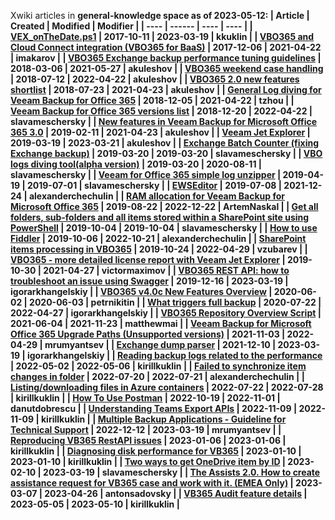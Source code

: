 Xwiki articles in <b>general-knowledge<b> space as of 2023-05-12:
 | <b>Article</b> | <b>Created</b> | <b>Modified</b> | <b>Modifier</b> |
 | ---- | ------ | ---- | ---- |
 | [VEX_onTheDate.ps1](https://xwiki.support2.veeam.local/bin/view/Main/Internal%20Technical%20Docs/Veeam%20Backup%20for%20Office%20365/General-Knowledge/VEX_onTheDate.ps1/) | 2017-10-11 | 2023-03-19 | kkuklin |
 | [VBO365 and Cloud Connect integration (VBO365 for BaaS)](https://xwiki.support2.veeam.local/bin/view/Main/Internal%20Technical%20Docs/Veeam%20Backup%20for%20Office%20365/General-Knowledge/VBO365%20and%20Cloud%20Connect%20integration%20%28VBO365%20for%20BaaS%29/) | 2017-12-06 | 2021-04-22 | imakarov |
 | [VBO365 Exchange backup performance tuning guidelines](https://xwiki.support2.veeam.local/bin/view/Main/Internal%20Technical%20Docs/Veeam%20Backup%20for%20Office%20365/General-Knowledge/VBO365-Performance-tuning-guidelines/) | 2018-03-06 | 2021-05-27 | akuleshov |
 | [VBO365 weekend case handling](https://xwiki.support2.veeam.local/bin/view/Main/Internal%20Technical%20Docs/Veeam%20Backup%20for%20Office%20365/General-Knowledge/VBO365-weekend-case-handling/) | 2018-07-12 | 2022-04-22 | akuleshov |
 | [VBO365 2.0 new features shortlist](https://xwiki.support2.veeam.local/bin/view/Main/Internal%20Technical%20Docs/Veeam%20Backup%20for%20Office%20365/General-Knowledge/VBO365-2.0-new-features-shortlist/) | 2018-07-23 | 2021-04-23 | akuleshov |
 | [General Log diving for Veeam Backup for Office 365](https://xwiki.support2.veeam.local/bin/view/Main/Internal%20Technical%20Docs/Veeam%20Backup%20for%20Office%20365/General-Knowledge/General-Log-diving-for-Veeam-Backup-for-Office-365/) | 2018-12-05 | 2021-04-22 | tzhou |
 | [Veeam Backup for Office 365 versions list](https://xwiki.support2.veeam.local/bin/view/Main/Internal%20Technical%20Docs/Veeam%20Backup%20for%20Office%20365/General-Knowledge/Veeam-Backup-for-Office-365-versions-list/) | 2018-12-20 | 2022-04-22 | slavameschersky |
 | [New features in Veeam Backup for Microsoft Office 365 3.0](https://xwiki.support2.veeam.local/bin/view/Main/Internal%20Technical%20Docs/Veeam%20Backup%20for%20Office%20365/General-Knowledge/New-features-in-Veeam-Backup-for-Microsoft-Office-365-3.0/) | 2019-02-11 | 2021-04-23 | akuleshov |
 | [Veeam Jet Explorer](https://xwiki.support2.veeam.local/bin/view/Main/Internal%20Technical%20Docs/Veeam%20Backup%20for%20Office%20365/General-Knowledge/Database-Viewer-tool/) | 2019-03-19 | 2023-03-21 | akuleshov |
 | [Exchange Batch Counter (fixing Exchange backup)](https://xwiki.support2.veeam.local/bin/view/Main/Internal%20Technical%20Docs/Veeam%20Backup%20for%20Office%20365/General-Knowledge/Batch-Counter-%28fixing-Exchange-backup%29/) | 2019-03-20 | 2019-03-20 | slavameschersky |
 | [VBO logs diving tool(alpha version)](https://xwiki.support2.veeam.local/bin/view/Main/Internal%20Technical%20Docs/Veeam%20Backup%20for%20Office%20365/General-Knowledge/VBO-logs-diving-tool%28alpha-version%29/) | 2019-03-20 | 2020-08-11 | slavameschersky |
 | [Veeam for Office 365 simple log unzipper](https://xwiki.support2.veeam.local/bin/view/Main/Internal%20Technical%20Docs/Veeam%20Backup%20for%20Office%20365/General-Knowledge/Veeam-for-Office-365-simple-log-unzipped/) | 2019-04-19 | 2019-07-01 | slavameschersky |
 | [EWSEditor](https://xwiki.support2.veeam.local/bin/view/Main/Internal%20Technical%20Docs/Veeam%20Backup%20for%20Office%20365/General-Knowledge/EWSEditor/) | 2019-07-08 | 2021-12-24 | alexanderchechulin |
 | [RAM allocation for Veeam Backup for Microsoft Office 365](https://xwiki.support2.veeam.local/bin/view/Main/Internal%20Technical%20Docs/Veeam%20Backup%20for%20Office%20365/General-Knowledge/RAM-allocation-for-Veeam-Backup-for-Microsoft-Office-365-v3.-/) | 2019-08-22 | 2022-12-22 | ArtemNaskal |
 | [Get all folders, sub-folders and all items stored within a SharePoint site using PowerShell](https://xwiki.support2.veeam.local/bin/view/Main/Internal%20Technical%20Docs/Veeam%20Backup%20for%20Office%20365/General-Knowledge/Get-all-folders%2C-sub-folders-and-all-items-stored-withing-a-SharePoint-site-using-PowerShell/) | 2019-10-04 | 2019-10-04 | slavameschersky |
 | [How to use Fiddler](https://xwiki.support2.veeam.local/bin/view/Main/Internal%20Technical%20Docs/Veeam%20Backup%20for%20Office%20365/General-Knowledge/How-to-use-Fiddler/) | 2019-10-06 | 2022-10-21 | alexanderchechulin |
 | [SharePoint items processing in VBO365](https://xwiki.support2.veeam.local/bin/view/Main/Internal%20Technical%20Docs/Veeam%20Backup%20for%20Office%20365/General-Knowledge/Items-processing-in-VBO365/) | 2019-10-24 | 2022-04-29 | vzubarev |
 | [VBO365 - more detailed license report with Veeam Jet Explorer](https://xwiki.support2.veeam.local/bin/view/Main/Internal%20Technical%20Docs/Veeam%20Backup%20for%20Office%20365/General-Knowledge/VBO365---more-detailed-license-report/) | 2019-10-30 | 2021-04-27 | victormaximov |
 | [VBO365 REST API: how to troubleshoot an issue using Swagger](https://xwiki.support2.veeam.local/bin/view/Main/Internal%20Technical%20Docs/Veeam%20Backup%20for%20Office%20365/General-Knowledge/vbo365-rest-api-how-to-troubleshoot-an-issue-using-swagger/) | 2019-12-16 | 2023-03-19 | igorarkhangelskiy |
 | [VBO365 v4.0c New Features Overview](https://xwiki.support2.veeam.local/bin/view/Main/Internal%20Technical%20Docs/Veeam%20Backup%20for%20Office%20365/General-Knowledge/vbo365-update-4c-new-features-overview/) | 2020-06-02 | 2020-06-03 | petrnikitin |
 | [What triggers full backup](https://xwiki.support2.veeam.local/bin/view/Main/Internal%20Technical%20Docs/Veeam%20Backup%20for%20Office%20365/General-Knowledge/when-the-job-triggers-full-backup/) | 2020-07-22 | 2022-04-27 | igorarkhangelskiy |
 | [VBO365 Repository Overview Script](https://xwiki.support2.veeam.local/bin/view/Main/Internal%20Technical%20Docs/Veeam%20Backup%20for%20Office%20365/General-Knowledge/VBO365-Repository-Overview-Script/) | 2021-06-04 | 2021-11-23 | matthewmai |
 | [Veeam Backup for Microsoft Office 365 Upgrade Paths (Unsupported versions)](https://xwiki.support2.veeam.local/bin/view/Main/Internal%20Technical%20Docs/Veeam%20Backup%20for%20Office%20365/General-Knowledge/Veeam-Backup-for-Microsoft-Office-365-Upgrade-Paths-Unsupported-versions/) | 2021-11-03 | 2022-04-29 | mrumyantsev |
 | [Exchange dump parser](https://xwiki.support2.veeam.local/bin/view/Main/Internal%20Technical%20Docs/Veeam%20Backup%20for%20Office%20365/General-Knowledge/Exchange-dump-parcer/) | 2021-12-10 | 2023-03-19 | igorarkhangelskiy |
 | [Reading backup logs related to the performance](https://xwiki.support2.veeam.local/bin/view/Main/Internal%20Technical%20Docs/Veeam%20Backup%20for%20Office%20365/General-Knowledge/Reading-backup-logs-related-to-the-performance/) | 2022-05-02 | 2022-05-06 | kirillkuklin |
 | [Failed to synchronize item changes in folder](https://xwiki.support2.veeam.local/bin/view/Main/Internal%20Technical%20Docs/Veeam%20Backup%20for%20Office%20365/General-Knowledge/Failed-to-synchronize-item-changes-in-folder/) | 2022-07-20 | 2022-07-21 | alexanderchechulin |
 | [Listing/downloading files in Azure containers](https://xwiki.support2.veeam.local/bin/view/Main/Internal%20Technical%20Docs/Veeam%20Backup%20for%20Office%20365/General-Knowledge/Listing-files-in-Azure-containers/) | 2022-07-22 | 2022-07-28 | kirillkuklin |
 | [How To Use Postman](https://xwiki.support2.veeam.local/bin/view/Main/Internal%20Technical%20Docs/Veeam%20Backup%20for%20Office%20365/General-Knowledge/How-To-Use-Postman/) | 2022-10-19 | 2022-11-01 | danutdobrescu |
 | [Understanding Teams Export APIs](https://xwiki.support2.veeam.local/bin/view/Main/Internal%20Technical%20Docs/Veeam%20Backup%20for%20Office%20365/General-Knowledge/Understanding-Teams-Export-APIs/) | 2022-11-09 | 2022-11-09 | kirillkuklin |
 | [Multiple Backup Applications - Guideline for Technical Support](https://xwiki.support2.veeam.local/bin/view/Main/Internal%20Technical%20Docs/Veeam%20Backup%20for%20Office%20365/General-Knowledge/Multiple-Backup-Applications-Guideline-for-Technical-Support/) | 2022-12-12 | 2023-03-19 | mrumyantsev |
 | [Reproducing VB365 RestAPI issues](https://xwiki.support2.veeam.local/bin/view/Main/Internal%20Technical%20Docs/Veeam%20Backup%20for%20Office%20365/General-Knowledge/Reproducing-VB365-RestAPI-issues/) | 2023-01-06 | 2023-01-06 | kirillkuklin |
 | [Diagnosing disk performance for VB365](https://xwiki.support2.veeam.local/bin/view/Main/Internal%20Technical%20Docs/Veeam%20Backup%20for%20Office%20365/General-Knowledge/Diagnosing-disk-performance-for-VB365/) | 2023-01-10 | 2023-01-10 | kirillkuklin |
 | [Two ways to get OneDrive item by ID](https://xwiki.support2.veeam.local/bin/view/Main/Internal%20Technical%20Docs/Veeam%20Backup%20for%20Office%20365/General-Knowledge/Two-ways-to-get-OneDrive-item-by-ID/) | 2023-02-10 | 2023-03-19 | slavameschersky |
 | [The Assists 2.0. How to create assistance request for VB365 case and work with it. (EMEA Only)](https://xwiki.support2.veeam.local/bin/view/Main/Internal%20Technical%20Docs/Veeam%20Backup%20for%20Office%20365/General-Knowledge/The-Assists-2-0/) | 2023-03-07 | 2023-04-26 | antonsadovsky |
 | [VB365 Audit feature details](https://xwiki.support2.veeam.local/bin/view/Main/Internal%20Technical%20Docs/Veeam%20Backup%20for%20Office%20365/General-Knowledge/VB365-Audit-feature-details/) | 2023-05-05 | 2023-05-10 | kirillkuklin |
